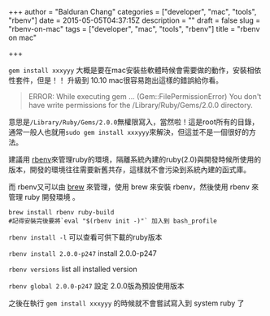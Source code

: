 +++
author = "Balduran Chang"
categories = ["developer", "mac", "tools", "rbenv"]
date = 2015-05-05T04:37:15Z
description = ""
draft = false
slug = "rbenv-on-mac"
tags = ["developer", "mac", "tools", "rbenv"]
title = "rbenv on mac"

+++


`gem install xxxyyy` 大概是要在mac安裝些軟體時候會需要做的動作，安裝相依性套件，但是！！ 升級到 10.10 mac很容易跑出這樣的錯誤給你看。

> ERROR:  While executing gem ... (Gem::FilePermissionError)
>     You don't have write permissions for the /Library/Ruby/Gems/2.0.0 directory.

意思是`/Library/Ruby/Gems/2.0.0`無權限寫入，當然啦！這是root所有的目錄，通常一般人也就用`sudo gem install xxxyyy`來解決，但這並不是一個很好的方法。

建議用 [rbenv](https://github.com/sstephenson/rbenv/)來管理ruby的環境，隔離系統內建的ruby(2.0)與開發時候所使用的版本，開發的環境往往需要新舊共存，這樣就不會污染到系統內建的函式庫。

而 rbenv又可以由 [brew](/2013/03/30/use-homebrew-on-mac/) 來管理，使用 brew 來安裝 rbenv，然後使用 rbenv 來管理 ruby 開發環境 。

```
brew install rbenv ruby-build
#記得安裝完後要將`eval "$(rbenv init -)"` 加入到 bash_profile
```

`rbenv install -l`
可以查看可供下載的ruby版本

`rbenv install 2.0.0-p247`
install 2.0.0-p247

`rbenv versions`
list all installed version

`rbenv global 2.0.0-p247`
設定 2.0.0版為預設使用版本

之後在執行 `gem install xxxyyy` 的時候就不會嘗試寫入到 system ruby 了


